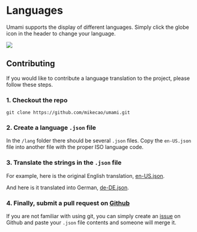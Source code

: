 # Languages

Umami supports the display of different languages. Simply click the globe icon in the header to change your language.

<img src="/languages.png">

## Contributing

If you would like to contribute a language translation to the project, please follow these steps.

### 1. Checkout the repo

```
git clone https://github.com/mikecao/umami.git
```

### 2. Create a language `.json` file

In the `/lang` folder there should be several `.json` files. Copy the `en-US.json` file into another file with the
proper ISO language code.

### 3. Translate the strings in the `.json` file

For example, here is the original English translation, [en-US.json](https://raw.githubusercontent.com/mikecao/umami/master/lang/en-US.json).

And here is it translated into German, [de-DE.json](https://raw.githubusercontent.com/mikecao/umami/master/lang/de-DE.json).

### 4. Finally, submit a pull request on [Github](https://github.com/mikecao/umami)

If you are not familiar with using git, you can simply create an [issue](https://github.com/mikecao/umami/issues) on Github
and paste your `.json` file contents and someone will merge it.
